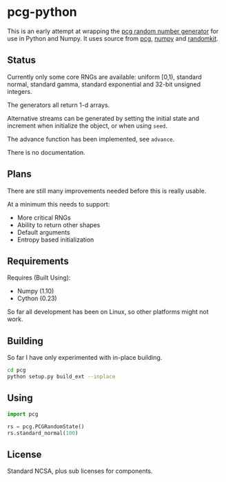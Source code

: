 # pcg-python

This is an early attempt at wrapping the 
[pcg random number generator](http://www.pcg-random.org/) 
for use in Python and Numpy. It uses source from 
[pcg](http://www.pcg-random.org/), [numpy](http://www.numpy.org/) and 
[randomkit](https://github.com/numpy/numpy/blob/master/numpy/random/mtrand/).

## Status
Currently only some core RNGs are available: uniform [0,1), standard normal,
standard gamma, standard exponential and 32-bit unsigned integers.

The generators all return 1-d arrays.

Alternative streams can be generated by setting the initial state and increment 
when initialize the object, or when using `seed`.

The advance function has been implemented, see `advance`.

There is no documentation.

## Plans
There are still many improvements needed before this is really usable. 

At a minimum this needs to support:

  * More critical RNGs
  * Ability to return other shapes
  * Default arguments
  * Entropy based initialization

## Requirements
Requires (Built Using):

  * Numpy (1.10)
  * Cython (0.23)
 
So far all development has been on Linux, so other platforms might not work.
 

## Building
So far I have only experimented with in-place building.

```bash
cd pcg
python setup.py build_ext --inplace
```

## Using

```python
import pcg

rs = pcg.PCGRandomState()
rs.standard_normal(100)
```

## License
Standard NCSA, plus sub licenses for components.